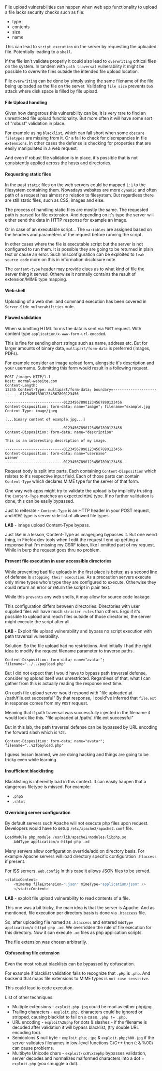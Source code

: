 File upload vulnerabilities can happen when web app functionality to upload a file lacks security checks such as file:
- type
- contents
- size
- name

This can lead to `script execution` on the server by requesting the uploaded file.
Potentially leading to a `shell`.

If the file isn't validate properly it could also lead to `overwriting` critical files on the system.
In tandem with `path traversal` vulnerability it might be possible to overwrite files outside the intended file upload location.


File `overwriting` can be done by simply using the same filename of the file being uploaded as the file on the server.
Validating `file size` prevents `DoS` attack where disk space is filled by file upload.


#### File Upload handling

Given how dangerous this vulnerability can be, it is very rare to find an unrestricted file upload functionality.
But more often it will have some sort of "robust" validation in place.

For example using `blacklist`, which can fall short when some `obscure filetypes` are missing from it.
Or a fail to check for discrepancies in file `extensions`.
In other cases the defense is checking for properties that are easily manipulated in a web request.

And even if robust file validation is in place, it's possible that is not consistently applied across the hosts and directories.


#### Requesting static files

In the past `static` files on the web servers could be mapped `1:1` to the filesystem containing them.
Nowadays websites are more `dynamic` and often path of a request has almost no relation to filesystem.
But regardless there are still static files, such as CSS, images and else.

The process of handling static files are mostly the same.
The requested path is parsed for file extension.
And depending on it's type the server will either send the data in HTTP response for example an image.

Or in case of an executable script...
The `variables` are assigned based on the headers and parameters of the request before running the script.


In other cases where the file is executable script but the server is not configured to run them.
It is possible they are going to be returned in plain text or cause an error.
Such misconfiguration can be exploited to `leak source code` more on this in information disclosure note.

The `content-type` header may provide clues as to what kind of file the server thing it served.
Otherwise it normally contains the result of extension/MIME type mapping.

#### Web shell

Uploading of a web shell and command execution has been covered in `Server-Side vulnerabilities` note.

#### Flawed validation

When submitting HTML forms the data is sent via `POST` request.
With content type `application/x-www-form-url-encoded`.

This is fine for sending short strings such as name, address etc.
But for larger amounts of binary data, `multipart/form-data` is preferred (images, PDFs).


For example consider an image upload form, alongside it's description and your username.
Submitting this form would result in a following request.
```http
POST /images HTTP/1.1
Host: normal-website.com
Content-Length:
12345 Content-Type: multipart/form-data; boundary=---------------------------012345678901234567890123456

---------------------------012345678901234567890123456 
Content-Disposition: form-data; name="image"; filename="example.jpg
Content-Type: image/jpeg 

[...binary content of example.jpg...]

---------------------------012345678901234567890123456 
Content-Disposition: form-data; name="description"

This is an interesting description of my image.

---------------------------012345678901234567890123456
Content-Disposition: form-data; name="username"
wiener
---------------------------012345678901234567890123456--
```

Request body is split into parts.
Each containing `Content-Disposition` which relates to it's respective input field.
Each of those parts can contain `Content-Type` which declares MIME type for the server of that form.

One way web apps might try to validate the upload is by implicitly trusting the `Content-Type` matches an expected `MIME` type.
If no further validation is done, this can be easily bypassed.

Just to reiterate - `Content-Type` is an HTTP header in your POST request, and `MIME` type is server side list of allowed file types.


**LAB** - image upload Content-Type bypass.

Just like in a lesson, Content-Type as image/jpeg bypasses it.
But one weird thing, in Firefox dev tools when I edit the request I end up getting a response that I'm missing my CSRF token, like I omitted part of my request.
While in burp the request goes thru no problem.


#### Prevent file execution in user accessible directories

While preventing bad file uploads in the first place is better, as a second line of defense is `stopping their execution`.
As a precaution servers execute only mime types who's type they are configured to execute.
Otherwise they could return an error or return the script in plain text.

While this `prevents` any web shells, it may allow for source code leakage.

This configuration differs between directories.
Directories with user supplied files will have much `stricter rules` than others.
Ergo if it's possible to upload and reach files outside of those directories, the server might execute the script after all.

**LAB** - Exploit file upload vulnerability and bypass no script execution with path traversal vulnerability.

Solution:
So the file upload had no restrictions.
And initially I had the right idea to modify the request filename parameter to traverse paths.
```http
Content-Disposition: form-data; name="avatar"; filename="../../payload.php"
```
But I did not expect that I would have to bypass path traversal defense, considering upload itself was unrestricted.
Regardless of that, what I can gather from this is actually reading the response next time.

On each file upload server would respond with "file uploaded at /path/file.ext successful"
By that response, I could've inferred that `file.ext` in response comes from my `POST` request.

Meaning that if path traversal was successfully injected in the filename it would look like this.
"file uploaded at /path/../file.ext successful"

But in this lab, the path traversal defense can be bypassed by URL encoding the forward slash which is `%2f`.
```http
Content-Disposition: form-data; name="avatar"; filename="..%2fpayload.php"
```

I guess lesson learned, we are doing hacking and things are going to be tricky even while learning.


#### Insufficient blacklisting

Blacklisting is inherently bad in this context.
It can easily happen that a dangerous filetype is missed.
For example:
- `.php5`
- `.shtml`

#### Overriding server configuration

By default servers such Apache will not execute php files upon request.
Developers would have to setup `/etc/apache2/apache2.conf` file.

```python
LoadModule php_module /usr/lib/apache2/modules/libphp.so
	AddType application/x-httpd-php .xd
```

Many servers allow configuration override/add on directory basis.
For example Apache servers will load directory specific configuration  `.htaccess` if present.


For ISS servers.
`web.config`
In this case it allows JSON files to be served.

```python
<staticContent>
	<mimeMap fileExtension=".json" mimeType="application/json" />
	</staticContent>
```

**LAB** - exploit file upload vulnerability to read contents of a file.

This one was a bit tricky, the main idea is that the server is Apache.
And as mentioned, file execution per directory basis is done via `.htaccess` file.

So, after uploading file named as `.htaccess` and entered `AddType application/x-httpd-php .xd`.
We overridden the rule of file execution for this directory.
Now it can execute `.xd` files as php application scripts.

The file extension was chosen arbitrarily.


#### Obfuscating file extension

Even the most robust blacklists can be bypassed by obfuscation.

For example if blacklist validation fails to recognize that `.pHp` is `.php`.
And backend that maps file extensions to MIME types is `not case sensitive`.

This could lead to code execution.

List of other techniques:
- Multiple extensions - `exploit.php.jpg` could be read as either php/jpg.
- Trailing characters - `exploit.php.` characters could be ignored or stripped, causing blacklist to fail on a case. `.php != .php.`
- URL encoding - `exploit%2Ephp` for dots & slashes - if the filename is decoded after validation it will bypass blacklist, (try double URL encoding too). 
- Semicolons & null byte - `exploit.php;.jpg` & `exploit.php;%00.jpg` if the server validates filenames in low-level functions C/C++ then (; & %00) can cause problems.
- Multibyte Unicode chars - `exploit\xc0\x2ephp` bypasses validation, server decodes and normalizes malformed characters into a dot = `exploit.php` (you smuggle a dot).

